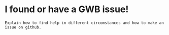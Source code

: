 I found or have a GWB issue!
============================

```{todo}
Explain how to find help in different circomstances and how to make an issue on github.
```